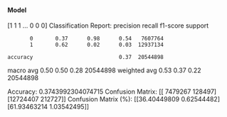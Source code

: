 #### Model
[1 1 1 ... 0 0 0]
Classification Report:
              precision    recall  f1-score   support

           0       0.37      0.98      0.54   7607764
           1       0.62      0.02      0.03  12937134

    accuracy                           0.37  20544898
   macro avg       0.50      0.50      0.28  20544898
weighted avg       0.53      0.37      0.22  20544898

Accuracy: 0.3743992304074715
Confusion Matrix:
[[ 7479267   128497]
 [12724407   212727]]
Confusion Matrix (%):
[[36.40449809  0.62544482]
 [61.93463214  1.03542495]]
